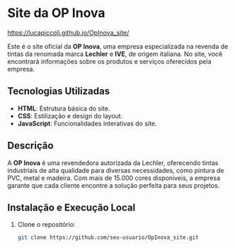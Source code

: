 # Site da OP Inova

https://lucapiccoli.github.io/OpInova_site/

Este é o site oficial da **OP Inova**, uma empresa especializada na revenda de tintas da renomada marca **Lechler** e **IVE**, de origem italiana. No site, você encontrará informações sobre os produtos e serviços oferecidos pela empresa.

## Tecnologias Utilizadas

- **HTML**: Estrutura básica do site.
- **CSS**: Estilização e design do layout.
- **JavaScript**: Funcionalidades interativas do site.

## Descrição

A **OP Inova** é uma revendedora autorizada da Lechler, oferecendo tintas industriais de alta qualidade para diversas necessidades, como pintura de PVC, metal e madeira. Com mais de 15.000 cores disponíveis, a empresa garante que cada cliente encontre a solução perfeita para seus projetos.

## Instalação e Execução Local

1. Clone o repositório:

   ```bash
   git clone https://github.com/seu-usuario/OpInova_site.git
